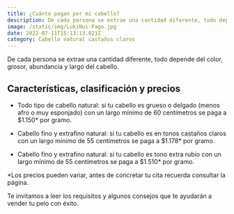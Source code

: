 ```yaml
---
title: ¿Cuánto pagan por mi cabello?
description: De cada persona se extrae una cantidad diferente, todo depende del color, grosor, abundancia y largo del cabello. 
image: /static/img/LukiNui-Pago.jpg
date: 2022-07-11T15:13:13.021Z
category: Cabello natural castaños claros
---
```


De cada persona se extrae una cantidad diferente, todo depende del color, grosor, abundancia y largo del cabello.

## Características, clasificación y precios

- Todo tipo de cabello natural: si tu cabello es grueso o delgado (menos afro o muy esponjado) con un largo mínimo de 60 centímetros se paga a $1.150* por gramo.

- Cabello fino y extrafino natural: si tu cabello es en tonos castaños claros con un largo mínimo de 55 centímetros se paga a $1.178* por gramo.

- Cabello fino y extrafino natural: si tu cabello es tono extra rubio con un largo mínimo de 55 centímetros se paga a $1.510* por gramo.

*Los precios pueden variar, antes de concretar tu cita recuerda consultar la página.
 
Te invitamos a leer los requisitos y algunos consejos que te ayudarán a vender tu pelo con éxito.

